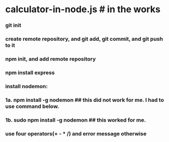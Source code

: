 # calculator-in-node.js # in the works
### git init
### create remote repository, and git add, git commit, and git push to it
### npm init, and add remote repository
### npm install express
### install nodemon:
###   1a.	npm install -g nodemon  ## this did not work for me. I had to use command below.
###   1b.	sudo npm install -g nodemon ## this worked for me.
### use four operators(+ - * /) and error message otherwise
